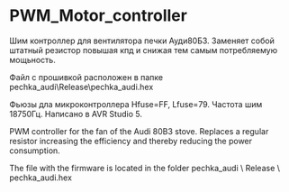 # PWM_Motor_controller
Шим контроллер для вентилятора печки Ауди80Б3. Заменяет собой штатный резистор повышая кпд и снижая тем самым потребляемую мощьность.

Файл с прошивкой расположен в папке pechka_audi\Release\pechka_audi.hex

Фьюзы дла микроконтроллера Hfuse=FF, Lfuse=79.
Частота шим 18750Гц.
Написано в AVR Studio 5.


PWM controller for the fan of the Audi 80B3 stove. Replaces a regular resistor increasing the efficiency and thereby reducing the power consumption.

The file with the firmware is located in the folder pechka_audi \ Release \ pechka_audi.hex
